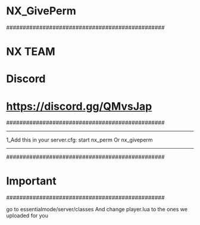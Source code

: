 # NX_GivePerm
################################################
#                  NX TEAM                     #
#                  Discord                     #
#          https://discord.gg/QMvsJap          #
################################################ 

________________________________________________
1_Add this in your server.cfg:
start nx_perm Or nx_giveperm
________________________________________________

################################################
#                  Important                   #
################################################ 

go to essentialmode/server/classes And change player.lua to the ones we uploaded for you 
